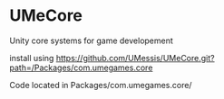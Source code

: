 # UMeCore
Unity core systems for game developement

install using
https://github.com/UMessis/UMeCore.git?path=/Packages/com.umegames.core

Code located in Packages/com.umegames.core/
